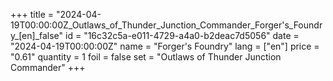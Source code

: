 +++
title = "2024-04-19T00:00:00Z_Outlaws_of_Thunder_Junction_Commander_Forger's_Foundry_[en]_false"
id = "16c32c5a-e011-4729-a4a0-b2deac7d5056"
date = "2024-04-19T00:00:00Z"
name = "Forger's Foundry"
lang = ["en"]
price = "0.61"
quantity = 1
foil = false
set = "Outlaws of Thunder Junction Commander"
+++
